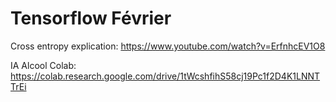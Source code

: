 # Tensorflow Février


Cross entropy explication: https://www.youtube.com/watch?v=ErfnhcEV1O8

IA Alcool Colab: https://colab.research.google.com/drive/1tWcshfihS58cj19Pc1f2D4K1LNNTTrEi
